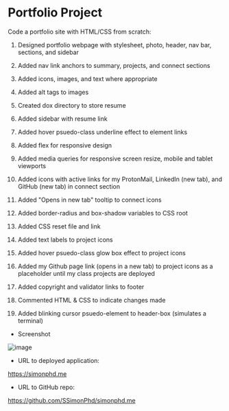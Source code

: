 # Portfolio Project

Code a portfolio site with HTML/CSS from scratch:

1. Designed portfolio webpage with stylesheet, photo, header, nav bar, sections, and sidebar

2. Added nav link anchors to summary, projects, and connect sections

3. Added icons, images, and text where appropriate

4. Added alt tags to images

5. Created dox directory to store resume

6. Added sidebar with resume link

7. Added hover psuedo-class underline effect to element links

8. Added flex for responsive design

9. Added media queries for responsive screen resize, mobile and tablet viewports

10. Added icons with active links for my ProtonMail, LinkedIn (new tab), and GitHub (new tab) in connect section

11. Added "Opens in new tab" tooltip to connect icons

12. Added border-radius and box-shadow variables to CSS root

13. Added CSS reset file and link

14. Added text labels to project icons

15. Added hover psuedo-class glow box effect to project icons

16. Added my Github page link (opens in a new tab) to project icons as a placeholder until my class projects are deployed

17. Added copyright and validator links to footer

18. Commented HTML & CSS to indicate changes made

19. Added blinking cursor psuedo-element to header-box (simulates a terminal)

- Screenshot

![image](https://user-images.githubusercontent.com/60651145/212108416-b5aa397c-15f0-4252-b97b-c4148642d7e4.png)

- URL to deployed application:

https://simonphd.me

- URL to GitHub repo:

https://github.com/SSimonPhd/simonphd.me